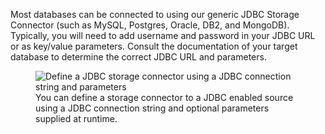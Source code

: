 Most databases can be connected to using our generic JDBC Storage Connector (such as MySQL, Postgres, Oracle, DB2, and MongoDB). Typically, you will need to add username and password in your JDBC URL or as key/value parameters. Consult the documentation of your target database to determine the correct JDBC URL and parameters.

<p align="center">
  <figure>
    <img src="../../../assets/images/storage-connectors/jdbc-setup.png" alt="Define a JDBC storage connector using a JDBC connection string and parameters">
    <figcaption>You can define a storage connector to a JDBC enabled source using a JDBC connection string and optional parameters supplied at runtime.</figcaption>
  </figure>
</p>

